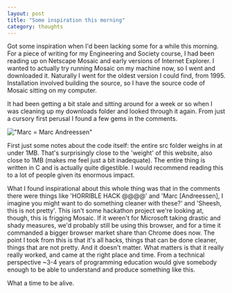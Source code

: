 ```yaml
---
layout: post
title: "Some inspiration this morning"
category: thoughts
---
```


Got some inspiration when I'd been lacking some for a while this morning. For a piece of writing for my Engineering and Society course, I had been reading up on Netscape Mosaic and early versions of Internet Explorer. I wanted to actually try running Mosaic on my machine now, so I went and downloaded it. Naturally I went for the oldest version I could find, from 1995. Installation involved building the source, so I have the source code of Mosaic sitting on my computer.

It had been getting a bit stale and sitting around for a week or so when I was cleaning up my downloads folder and looked through it again. From just a cursory first perusal I found a few gems in the comments.

!["Marc = Marc Andreessen"][code-snip]

First just some notes about the code itself: the entire src folder weighs in at under 1MB. That's surprisingly close to the 'weight' of this website, also close to 1MB (makes me feel just a bit inadequate). The entire thing is written in C and is actually quite digestible. I would recommend reading this to a lot of people given its enormous impact.

What I found inspirational about this whole thing was that in the comments there were things like 'HORRIBLE HACK @@@@' and 'Marc [Andreessen], I imagine you might want to do something cleaner with these?' and 'Sheesh, this is not pretty'. This isn't some hackathon project we're looking at, though, this is frigging Mosaic. If it weren't for Microsoft taking drastic and shady measures, we'd probably still be using this browser, and for a time it commanded a bigger browser market share than Chrome does now. The point I took from this is that it's all hacks, things that can be done cleaner, things that are not pretty. And it doesn't matter. What matters is that it really really worked, and came at the right place and time. From a technical perspective ~3-4 years of programming education would give somebody enough to be able to understand and produce something like this.

What a time to be alive.

[code-snip]: http://arkadyark.me/res/code-snip.png
